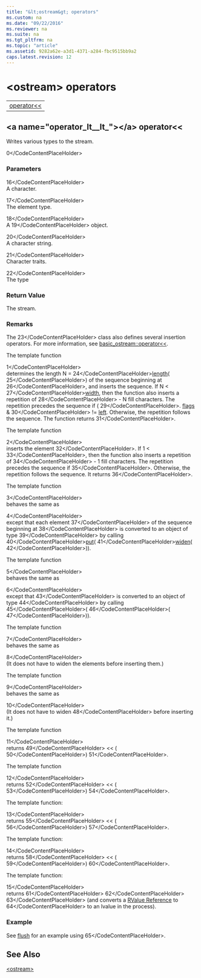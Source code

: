 ```yaml
---
title: "&lt;ostream&gt; operators"
ms.custom: na
ms.date: "09/22/2016"
ms.reviewer: na
ms.suite: na
ms.tgt_pltfrm: na
ms.topic: "article"
ms.assetid: 9282a62e-a3d1-4371-a284-fbc9515bb9a2
caps.latest.revision: 12
---
```

# &lt;ostream&gt; operators
||  
|-|  
|[operator&lt;&lt;](#operator_lt__lt_)|  
  
##  \<a name="operator_lt__lt_">\</a>  operator&lt;&lt;  
 Writes various types to the stream.  
  
<CodeContentPlaceHolder>0\</CodeContentPlaceHolder>  
### Parameters  
 <CodeContentPlaceHolder>16\</CodeContentPlaceHolder>  
 A character.  
  
 <CodeContentPlaceHolder>17\</CodeContentPlaceHolder>  
 The element type.  
  
 <CodeContentPlaceHolder>18\</CodeContentPlaceHolder>  
 A <CodeContentPlaceHolder>19\</CodeContentPlaceHolder> object.  
  
 <CodeContentPlaceHolder>20\</CodeContentPlaceHolder>  
 A character string.  
  
 <CodeContentPlaceHolder>21\</CodeContentPlaceHolder>  
 Character traits.  
  
 <CodeContentPlaceHolder>22\</CodeContentPlaceHolder>  
 The type  
  
### Return Value  
 The stream.  
  
### Remarks  
 The <CodeContentPlaceHolder>23\</CodeContentPlaceHolder> class also defines several insertion operators. For more information, see [basic_ostream::operator<<](../vs140/basic_ostream-class.md#basic_ostream__operator_lt__lt_).  
  
 The template function  
  
<CodeContentPlaceHolder>1\</CodeContentPlaceHolder>  
 determines the length N = <CodeContentPlaceHolder>24\</CodeContentPlaceHolder>[length](../vs140/char_traits-struct.md#char_traits__length)( <CodeContentPlaceHolder>25\</CodeContentPlaceHolder>) of the sequence beginning at <CodeContentPlaceHolder>26\</CodeContentPlaceHolder>, and inserts the sequence. If N < <CodeContentPlaceHolder>27\</CodeContentPlaceHolder>[width](../vs140/ios_base-class.md#ios_base__width), then the function also inserts a repetition of <CodeContentPlaceHolder>28\</CodeContentPlaceHolder> - N fill characters. The repetition precedes the sequence if ( <CodeContentPlaceHolder>29\</CodeContentPlaceHolder>. [flags](../vs140/ios_base-class.md#ios_base__flags) & <CodeContentPlaceHolder>30\</CodeContentPlaceHolder> != [left](../vs140/-ios--functions.md#left). Otherwise, the repetition follows the sequence. The function returns <CodeContentPlaceHolder>31\</CodeContentPlaceHolder>.  
  
 The template function  
  
<CodeContentPlaceHolder>2\</CodeContentPlaceHolder>  
 inserts the element <CodeContentPlaceHolder>32\</CodeContentPlaceHolder>. If 1 < <CodeContentPlaceHolder>33\</CodeContentPlaceHolder>, then the function also inserts a repetition of <CodeContentPlaceHolder>34\</CodeContentPlaceHolder> - 1 fill characters. The repetition precedes the sequence if <CodeContentPlaceHolder>35\</CodeContentPlaceHolder>. Otherwise, the repetition follows the sequence. It returns <CodeContentPlaceHolder>36\</CodeContentPlaceHolder>.  
  
 The template function  
  
<CodeContentPlaceHolder>3\</CodeContentPlaceHolder>  
 behaves the same as  
  
<CodeContentPlaceHolder>4\</CodeContentPlaceHolder>  
 except that each element <CodeContentPlaceHolder>37\</CodeContentPlaceHolder> of the sequence beginning at <CodeContentPlaceHolder>38\</CodeContentPlaceHolder> is converted to an object of type <CodeContentPlaceHolder>39\</CodeContentPlaceHolder> by calling <CodeContentPlaceHolder>40\</CodeContentPlaceHolder>[put](../vs140/basic_ostream-class.md#basic_ostream__put)( <CodeContentPlaceHolder>41\</CodeContentPlaceHolder>[widen](../vs140/basic_ios-class.md#basic_ios__widen)( <CodeContentPlaceHolder>42\</CodeContentPlaceHolder>)).  
  
 The template function  
  
<CodeContentPlaceHolder>5\</CodeContentPlaceHolder>  
 behaves the same as  
  
<CodeContentPlaceHolder>6\</CodeContentPlaceHolder>  
 except that <CodeContentPlaceHolder>43\</CodeContentPlaceHolder> is converted to an object of type <CodeContentPlaceHolder>44\</CodeContentPlaceHolder> by calling <CodeContentPlaceHolder>45\</CodeContentPlaceHolder>( <CodeContentPlaceHolder>46\</CodeContentPlaceHolder>( <CodeContentPlaceHolder>47\</CodeContentPlaceHolder>)).  
  
 The template function  
  
<CodeContentPlaceHolder>7\</CodeContentPlaceHolder>  
 behaves the same as  
  
<CodeContentPlaceHolder>8\</CodeContentPlaceHolder>  
 (It does not have to widen the elements before inserting them.)  
  
 The template function  
  
<CodeContentPlaceHolder>9\</CodeContentPlaceHolder>  
 behaves the same as  
  
<CodeContentPlaceHolder>10\</CodeContentPlaceHolder>  
 (It does not have to widen <CodeContentPlaceHolder>48\</CodeContentPlaceHolder> before inserting it.)  
  
 The template function  
  
<CodeContentPlaceHolder>11\</CodeContentPlaceHolder>  
 returns <CodeContentPlaceHolder>49\</CodeContentPlaceHolder> << ( <CodeContentPlaceHolder>50\</CodeContentPlaceHolder>) <CodeContentPlaceHolder>51\</CodeContentPlaceHolder>.  
  
 The template function  
  
<CodeContentPlaceHolder>12\</CodeContentPlaceHolder>  
 returns <CodeContentPlaceHolder>52\</CodeContentPlaceHolder> << ( <CodeContentPlaceHolder>53\</CodeContentPlaceHolder>) <CodeContentPlaceHolder>54\</CodeContentPlaceHolder>.  
  
 The template function:  
  
<CodeContentPlaceHolder>13\</CodeContentPlaceHolder>  
 returns <CodeContentPlaceHolder>55\</CodeContentPlaceHolder> << ( <CodeContentPlaceHolder>56\</CodeContentPlaceHolder>) <CodeContentPlaceHolder>57\</CodeContentPlaceHolder>.  
  
 The template function:  
  
<CodeContentPlaceHolder>14\</CodeContentPlaceHolder>  
 returns <CodeContentPlaceHolder>58\</CodeContentPlaceHolder> << ( <CodeContentPlaceHolder>59\</CodeContentPlaceHolder>) <CodeContentPlaceHolder>60\</CodeContentPlaceHolder>.  
  
 The template function:  
  
<CodeContentPlaceHolder>15\</CodeContentPlaceHolder>  
 returns <CodeContentPlaceHolder>61\</CodeContentPlaceHolder> <CodeContentPlaceHolder>62\</CodeContentPlaceHolder> <CodeContentPlaceHolder>63\</CodeContentPlaceHolder> (and converts a [RValue Reference](../vs140/rvalue-reference-declarator----.md) to <CodeContentPlaceHolder>64\</CodeContentPlaceHolder> to an lvalue in the process).  
  
### Example  
  See [flush](../vs140/-ostream--functions.md#flush) for an example using <CodeContentPlaceHolder>65\</CodeContentPlaceHolder>.  
  
## See Also  
 [&lt;ostream&gt;](../vs140/-ostream-.md)